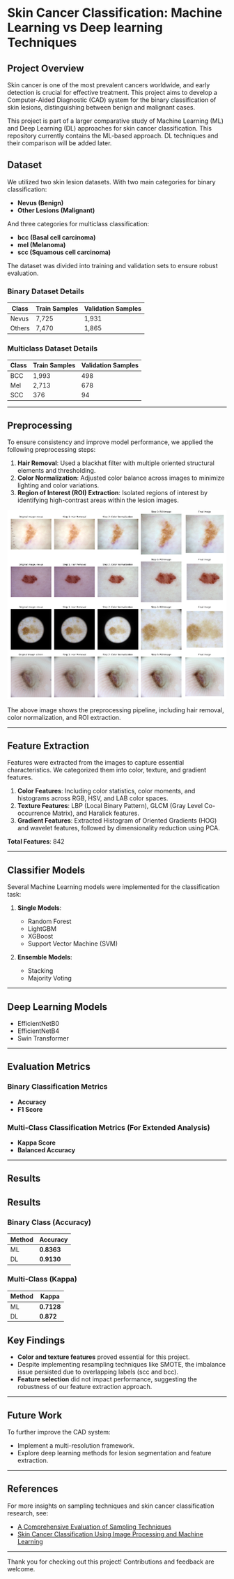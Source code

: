 # Skin Cancer Classification: Machine Learning vs Deep learning Techniques

## Project Overview

Skin cancer is one of the most prevalent cancers worldwide, and early detection is crucial for effective treatment. This project aims to develop a Computer-Aided Diagnostic (CAD) system for the binary classification of skin lesions, distinguishing between benign and malignant cases.

This project is part of a larger comparative study of Machine Learning (ML) and Deep Learning (DL) approaches for skin cancer classification. This repository currently contains the ML-based approach. DL techniques and their comparison will be added later.

## Dataset

We utilized two skin lesion datasets. With two main categories for binary classification:
- **Nevus (Benign)**
- **Other Lesions (Malignant)**

And three categories for multiclass classification:

- **bcc (Basal cell carcinoma)**
- **mel (Melanoma)**
- **scc (Squamous cell carcinoma)**

The dataset was divided into training and validation sets to ensure robust evaluation.

### Binary Dataset Details
| Class   | Train Samples | Validation Samples |
|---------|---------------|--------------------|
| Nevus   | 7,725         | 1,931             |
| Others  | 7,470         | 1,865             |

### Multiclass Dataset Details
| Class   | Train Samples | Validation Samples |
|---------|---------------|--------------------|
| BCC     | 1,993         | 498               |
| Mel     | 2,713         | 678               |
| SCC     | 376           | 94                |
---

## Preprocessing

To ensure consistency and improve model performance, we applied the following preprocessing steps:

1. **Hair Removal**: Used a blackhat filter with multiple oriented structural elements and thresholding.
2. **Color Normalization**: Adjusted color balance across images to minimize lighting and color variations.
3. **Region of Interest (ROI) Extraction**: Isolated regions of interest by identifying high-contrast areas within the lesion images.

![Preprocessing Steps](https://raw.githubusercontent.com/mahdiislam79/ISIC_Skin_Cancer_Classification-ML/main/ML/Binary%20Classification%20Challenge/Images/Preprocessing.PNG)

The above image shows the preprocessing pipeline, including hair removal, color normalization, and ROI extraction.

---

## Feature Extraction

Features were extracted from the images to capture essential characteristics. We categorized them into color, texture, and gradient features.

1. **Color Features**: Including color statistics, color moments, and histograms across RGB, HSV, and LAB color spaces.
2. **Texture Features**: LBP (Local Binary Pattern), GLCM (Gray Level Co-occurrence Matrix), and Haralick features.
3. **Gradient Features**: Extracted Histogram of Oriented Gradients (HOG) and wavelet features, followed by dimensionality reduction using PCA.

**Total Features**: 842

---

## Classifier Models

Several Machine Learning models were implemented for the classification task:

1. **Single Models**:
   - Random Forest
   - LightGBM
   - XGBoost
   - Support Vector Machine (SVM)

2. **Ensemble Models**:
   - Stacking
   - Majority Voting

---

## Deep Learning Models

- EfficientNetB0
- EfficientNetB4
- Swin Transformer 

---

## Evaluation Metrics

### Binary Classification Metrics
- **Accuracy**
- **F1 Score**

### Multi-Class Classification Metrics (For Extended Analysis)
- **Kappa Score**
- **Balanced Accuracy**

---

## Results

## Results

### Binary Class (Accuracy)

| Method | Accuracy |
|--------|----------|
| ML     | **0.8363** |
| DL     | **0.9130** |

### Multi-Class (Kappa)

| Method | Kappa  |
|--------|--------|
| ML     | **0.7128** |
| DL     | **0.872** |



## Key Findings

- **Color and texture features** proved essential for this project.
- Despite implementing resampling techniques like SMOTE, the imbalance issue persisted due to overlapping labels (scc and bcc).
- **Feature selection** did not impact performance, suggesting the robustness of our feature extraction approach.

---

## Future Work

To further improve the CAD system:
- Implement a multi-resolution framework.
- Explore deep learning methods for lesion segmentation and feature extraction.

---

## References

For more insights on sampling techniques and skin cancer classification research, see:
- [A Comprehensive Evaluation of Sampling Techniques](https://github.com/newaz-aa/Sampling-algorithms-experimental-analysis)
- [Skin Cancer Classification Using Image Processing and Machine Learning](https://ieeexplore.ieee.org/document/9393198)

---

Thank you for checking out this project! Contributions and feedback are welcome.
